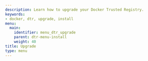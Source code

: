 ```yaml
---
description: Learn how to upgrade your Docker Trusted Registry.
keywords:
- docker, dtr, upgrade, install
menu:
  main:
    identifier: menu_dtr_upgrade
    parent: dtr-menu-install
    weight: 40
title: Upgrade
type: menu
---
```


